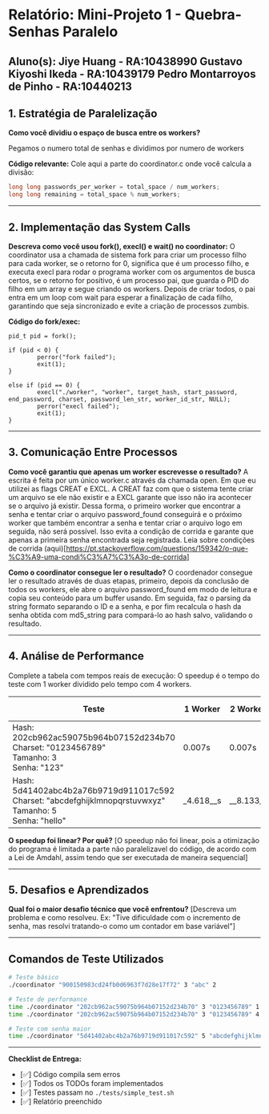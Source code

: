 # Relatório: Mini-Projeto 1 - Quebra-Senhas Paralelo

**Aluno(s):** 
Jiye Huang - RA:10438990
Gustavo Kiyoshi Ikeda - RA:10439179
Pedro Montarroyos de Pinho - RA:10440213
---

## 1. Estratégia de Paralelização


**Como você dividiu o espaço de busca entre os workers?**

Pegamos o numero total de senhas e dividimos por numero de workers

**Código relevante:** Cole aqui a parte do coordinator.c onde você calcula a divisão:
```c
long long passwords_per_worker = total_space / num_workers;
long long remaining = total_space % num_workers;
```
---

## 2. Implementação das System Calls

**Descreva como você usou fork(), execl() e wait() no coordinator:**
O coordinator usa a chamada de sistema fork para criar um processo filho para cada worker, se o retorno for 0, significa que é um processo filho, e executa execl para rodar o programa worker com os argumentos de busca certos, se o retorno for positivo, é um processo pai, que guarda o PID do filho em um array e segue criando os workers. Depois de criar todos, o pai entra em um loop com wait para esperar a finalização de cada filho, garantindo que seja sincronizado e evite a criação de processos zumbis.

**Código do fork/exec:**
```
pid_t pid = fork();

if (pid < 0) {
        perror("fork failed");
        exit(1);
}
       
else if (pid == 0) {
        execl("./worker", "worker", target_hash, start_password, end_password, charset, password_len_str, worker_id_str, NULL);
        perror("execl failed");
        exit(1);
}
```
---

## 3. Comunicação Entre Processos

**Como você garantiu que apenas um worker escrevesse o resultado?**
A escrita é feita por um único  worker.c através da chamada open. Em que eu utilizei as flags CREAT e EXCL. A CREAT faz com que o sistema tente  criar um arquivo se ele não existir e a EXCL garante que isso não ira acontecer se o arquivo já existir.  Dessa forma, o primeiro worker que encontrar a senha e tentar criar o arquivo password_found conseguirá e o próximo worker que também encontrar a senha e tentar criar o arquivo logo em seguida, não será possível. Isso evita a condição de corrida e garante que apenas a primeira senha encontrada seja registrada.
Leia sobre condições de corrida (aqui)[https://pt.stackoverflow.com/questions/159342/o-que-%C3%A9-uma-condi%C3%A7%C3%A3o-de-corrida]

**Como o coordinator consegue ler o resultado?**
O coordenador consegue ler o resultado através de duas etapas, primeiro, depois da conclusão de todos os workers, ele abre o arquivo password_found em modo de leitura e copia seu conteúdo para um buffer usando. Em seguida, faz o parsing da string formato separando o ID e a senha, e por fim recalcula o hash da senha obtida com md5_string para compará-lo ao hash salvo, validando o resultado.

---

## 4. Análise de Performance
Complete a tabela com tempos reais de execução:
O speedup é o tempo do teste com 1 worker dividido pelo tempo com 4 workers.

| Teste | 1 Worker | 2 Workers | 4 Workers | Speedup (4w) |
|-------|----------|-----------|-----------|--------------|
| Hash: 202cb962ac59075b964b07152d234b70<br>Charset: "0123456789"<br>Tamanho: 3<br>Senha: "123" | 0.007s | 0.007s | 0.010s | 2 |
| Hash: 5d41402abc4b2a76b9719d911017c592<br>Charset: "abcdefghijklmnopqrstuvwxyz"<br>Tamanho: 5<br>Senha: "hello" | _4.618__s | __8.133__s | _1.942__s | _5.7__ |

**O speedup foi linear? Por quê?**
[O speedup não foi linear, pois a otimização do programa é limitada a parte não paralelizavel do código, de acordo com a Lei de Amdahl, assim tendo que ser executada de maneira sequencial]

---

## 5. Desafios e Aprendizados
**Qual foi o maior desafio técnico que você enfrentou?**
[Descreva um problema e como resolveu. Ex: "Tive dificuldade com o incremento de senha, mas resolvi tratando-o como um contador em base variável"]

---

## Comandos de Teste Utilizados

```bash
# Teste básico
./coordinator "900150983cd24fb0d6963f7d28e17f72" 3 "abc" 2

# Teste de performance
time ./coordinator "202cb962ac59075b964b07152d234b70" 3 "0123456789" 1
time ./coordinator "202cb962ac59075b964b07152d234b70" 3 "0123456789" 4

# Teste com senha maior
time ./coordinator "5d41402abc4b2a76b9719d911017c592" 5 "abcdefghijklmnopqrstuvwxyz" 4
```
---

**Checklist de Entrega:**
- [✅] Código compila sem erros
- [✅] Todos os TODOs foram implementados
- [✅] Testes passam no `./tests/simple_test.sh`
- [✅] Relatório preenchido
